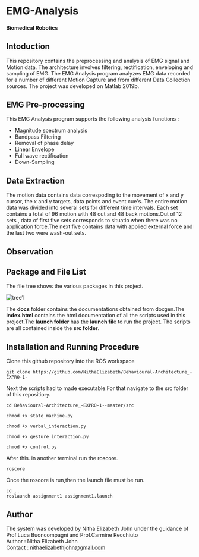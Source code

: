 # EMG-Analysis
#### Biomedical Robotics
## Intoduction
This repository contains the preprocessing and analysis of EMG signal and Motion data. The architecture involves filtering, rectification, enveloping and sampling of EMG.
The EMG Analysis program analyzes EMG data recorded for a number of different Motion Capture and from different Data Collection sources.
The project was developed on Matlab 2019b. 
## EMG Pre-processing
This EMG Analysis program supports the following analysis functions :
* Magnitude spectrum analysis
* Bandpass Filtering
* Removal of phase delay
* Linear Envelope 
* Full wave rectification
* Down-Sampling

## Data Extraction 
The motion data contains data correspoding to the movement of x and y cursor, the x and y targets, data points and event cue's.
The entire motion data was divided into several sets for different time intervals. Each set contains a total of 96 motion with 48 out and 48 back motions.Out of 12 sets , data of first five sets corresponds to situatio when there was no application force.The next five contains data with applied external force and the last two were wash-out sets. 

## Observation
## Package and File List
The file tree shows the various packages in this project.

![tree1](https://user-images.githubusercontent.com/47361086/98941699-60438000-2506-11eb-945e-3f5ad7b48c23.PNG)

The **docs** folder contains the documentations obtained from doxgen.The **index.html** contains the html documentation of all the scripts used in this project.The **launch folder** has the **launch fil**e to run the project. The scripts are all contained inside the **src folder**.
## Installation and Running Procedure
Clone this github repository into the ROS workspace
```
git clone https://github.com/NithaElizabeth/Behavioural-Architecture_-EXPRO-1-
```
Next the scripts had to made executable.For that navigate to the src folder of this repositiory.
```
cd Behavioural-Architecture_-EXPRO-1--master/src
```
```
chmod +x state_machine.py
```
```
chmod +x verbal_interaction.py
```
```
chmod +x gesture_interaction.py
```
```
chmod +x control.py
```
After this. in another terminal run the roscore.
```
roscore
```
Once the roscore is run,then the launch file must be run.
```
cd ..
roslaunch assignment1 assignment1.launch
```

## Author
The system was developed by Nitha Elizabeth John under the guidance of Prof.Luca Buoncompagni and Prof.Carmine Recchiuto\
Author  : Nitha Elizabeth John\
Contact : nithaelizabethjohn@gmail.com
